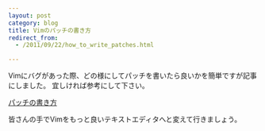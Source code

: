 ```yaml
---
layout: post
category: blog
title: Vimのパッチの書き方
redirect_from:
  - /2011/09/22/how_to_write_patches.html

---
```

Vimにバグがあった際、どの様にしてパッチを書いたら良いかを簡単ですが記事にしました。
宜しければ参考にして下さい。

[パッチの書き方](http://vim-jp.org/docs/how\_to\_write\_patches.html)

皆さんの手でVimをもっと良いテキストエディタへと変えて行きましょう。
